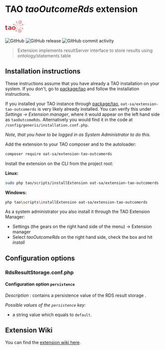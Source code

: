 # TAO _taoOutcomeRds_ extension

![TAO Logo](https://github.com/oat-sa/taohub-developer-guide/raw/master/resources/tao-logo.png)

![GitHub](https://img.shields.io/github/license/oat-sa/extension-tao-outcomerds.svg)
![GitHub release](https://img.shields.io/github/release/oat-sa/extension-tao-outcomerds.svg)
![GitHub commit activity](https://img.shields.io/github/commit-activity/y/oat-sa/extension-tao-outcomerds.svg)

> Extension implements resultServer interface to store results using ontology/statements table

## Installation instructions

These instructions assume that you have already a TAO installation on your system. If you don't, go to
[package/tao](https://github.com/oat-sa/package-tao) and follow the installation instructions.

If you installed your TAO instance through [package/tao](https://github.com/oat-sa/package-tao),
`oat-sa/extension-tao-outcomerds` is very likely already installed. You can verify this under _Settings -> Extension
manager_, where it would appear on the left hand side as `taoOutcomeRds`. Alternatively you would find it in
the code at `/config/generis/installation.conf.php`.

_Note, that you have to be logged in as System Administrator to do this._

Add the extension to your TAO composer and to the autoloader:
```bash
composer require oat-sa/extension-tao-outcomerds
```

Install the extension on the CLI from the project root:

**Linux:**
```bash
sudo php tao/scripts/installExtension oat-sa/extension-tao-outcomerds
```

**Windows:**
```bash
php tao\scripts\installExtension oat-sa/extension-tao-outcomerds
```

As a system administrator you also install it through the TAO Extension Manager:
- Settings (the gears on the right hand side of the menu) -> Extension manager
- Select _taoOutcomeRds_ on the right hand side, check the box and hit _install_

<!-- Uncomment and describe if applicable
## REST API
[](https://openapi.taotesting.com/viewer/?url=https://raw.githubusercontent.com/oat-sa/extension-tao-outcomerds/master/doc/rest.json)
-->

<!-- Uncomment and describe if applicable
## LTI Endpoints
-->

## Configuration options

### RdsResultStorage.conf.php

#### Configuration option `persistence`

*Description :* contains a persistence value of the RDS result storage .

*Possible values of the `persistence` key:* 
* a string value which equals to `default`.

## Extension Wiki
You can find the [extension wiki here](https://github.com/oat-sa/extension-tao-outcomerds/wiki).

